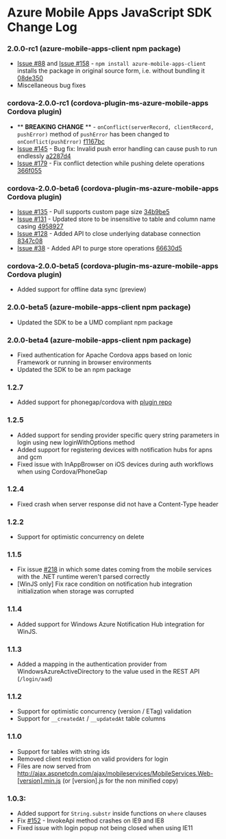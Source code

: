 # Azure Mobile Apps JavaScript SDK Change Log

### 2.0.0-rc1  (azure-mobile-apps-client npm package)
- [Issue #88](https://github.com/Azure/azure-mobile-apps-js-client/issues/88) and [Issue #158](https://github.com/Azure/azure-mobile-apps-js-client/issues/158) - `npm install azure-mobile-apps-client` installs the package in original source form, i.e. without bundling it [08de350](https://github.com/Azure/azure-mobile-apps-js-client/commit/08de350b858b6adafe25cd985a924769bd6cef42)
- Miscellaneous bug fixes

### cordova-2.0.0-rc1 (cordova-plugin-ms-azure-mobile-apps Cordova plugin)
- ** __BREAKING CHANGE__ ** - `onConflict(serverRecord, clientRecord, pushError)` method of `pushError` has been changed to `onConflict(pushError)` [ f1167bc ](https://github.com/Azure/azure-mobile-apps-js-client/commit/f1167bc0f656241e13e867b3ebc7170d93492df5)
- [Issue #145](https://github.com/Azure/azure-mobile-apps-js-client/issues/145) - Bug fix: Invalid push error handling can cause push to run endlessly [ a2287d4 ](https://github.com/Azure/azure-mobile-apps-js-client/commit/a2287d41cda16cdbd35ccc8bba83041e8cdb30a8)
- [Issue #179](https://github.com/Azure/azure-mobile-apps-js-client/issues/179) - Fix conflict detection while pushing delete operations [ 366f055](https://github.com/Azure/azure-mobile-apps-js-client/commit/366f0551aabc1b220502727ccf46d81f1ef71469)

### cordova-2.0.0-beta6 (cordova-plugin-ms-azure-mobile-apps Cordova plugin)
- [Issue #135](https://github.com/Azure/azure-mobile-apps-js-client/issues/135) - Pull supports custom page size [ 34b9be5](https://github.com/Azure/azure-mobile-apps-js-client/commit/34b9be55a4432af78501b3028b728790aa89ca0b)
- [Issue #131](https://github.com/Azure/azure-mobile-apps-js-client/issues/131) - Updated store to be insensitive to table and column name casing [4958927](https://github.com/Azure/azure-mobile-apps-js-client/commit/49589276c6ebdb792455d0e5dd087ac908d30c50)
- [Issue #128](https://github.com/Azure/azure-mobile-apps-js-client/issues/128) - Added API to close underlying database connection [8347c08](https://github.com/Azure/azure-mobile-apps-js-client/commit/8347c08e3f02ed1aff57c03ac8ea0de4a7065cc7)
- [Issue #38](https://github.com/Azure/azure-mobile-apps-js-client/issues/38) - Added API to purge store operations [66630d5](https://github.com/Azure/azure-mobile-apps-js-client/commit/66630d50ca915f9b0387def10fc0fe3017c896a1)

### cordova-2.0.0-beta5 (cordova-plugin-ms-azure-mobile-apps Cordova plugin)
- Added support for offline data sync (preview)

### 2.0.0-beta5 (azure-mobile-apps-client npm package)
- Updated the SDK to be a UMD compliant npm package

### 2.0.0-beta4 (azure-mobile-apps-client npm package)
- Fixed authentication for Apache Cordova apps based on Ionic Framework or running in browser environments
- Updated the SDK to be an npm package

### 1.2.7
- Added support for phonegap/cordova with [plugin repo](https://github.com/Azure/azure-mobile-services-cordova)

### 1.2.5
- Added support for sending provider specific query string parameters in login using new loginWithOptions method
- Added support for registering devices with notification hubs for apns and gcm
- Fixed issue with InAppBrowser on iOS devices during auth workflows when using Cordova/PhoneGap

### 1.2.4
- Fixed crash when server response did not have a Content-Type header

### 1.2.2 
- Support for optimistic concurrency on delete

### 1.1.5
- Fix issue [#218](https://github.com/WindowsAzure/azure-mobile-services/issues/218) in which some dates coming from the mobile services with the .NET runtime weren't parsed correctly
- [WinJS only] Fix race condition on notification hub integration initialization when storage was corrupted

### 1.1.4
- Added support for Windows Azure Notification Hub integration for WinJS.

### 1.1.3
- Added a mapping in the authentication provider from WindowsAzureActiveDirectory to the value used in the REST API (`/login/aad`)

### 1.1.2
- Support for optimistic concurrency (version / ETag) validation
- Support for `__createdAt` / `__updatedAt` table columns

### 1.1.0
- Support for tables with string ids
- Removed client restriction on valid providers for login
- Files are now served from http://ajax.aspnetcdn.com/ajax/mobileservices/MobileServices.Web-[version].min.js (or [version].js for the non minified copy)

### 1.0.3:
- Added support for `String.substr` inside functions on `where` clauses
- Fix [#152](https://github.com/WindowsAzure/azure-mobile-services/issues/152) - InvokeApi method crashes on IE9 and IE8
- Fixed issue with login popup not being closed when using IE11
